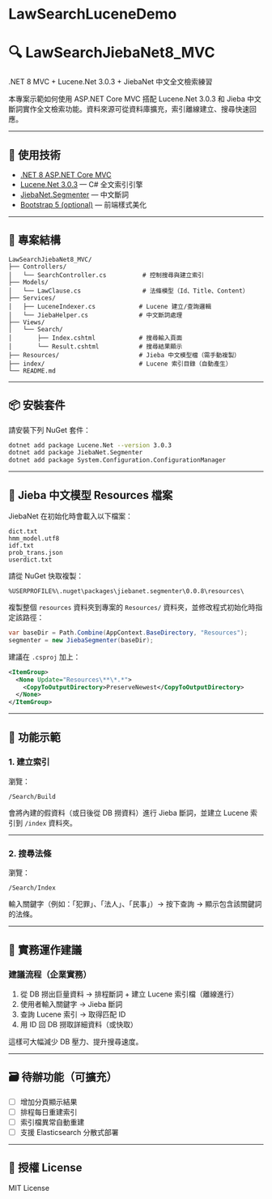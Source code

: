 ﻿# LawSearchLuceneDemo
# 🔍 LawSearchJiebaNet8_MVC  
.NET 8 MVC + Lucene.Net 3.0.3 + JiebaNet 中文全文檢索練習

本專案示範如何使用 ASP.NET Core MVC 搭配 Lucene.Net 3.0.3 和 Jieba 中文斷詞實作全文檢索功能。資料來源可從資料庫擴充，索引離線建立、搜尋快速回應。

---

## 🧰 使用技術

- [.NET 8 ASP.NET Core MVC](https://learn.microsoft.com/aspnet/core)
- [Lucene.Net 3.0.3](https://www.nuget.org/packages/Lucene.Net/3.0.3) — C# 全文索引引擎
- [JiebaNet.Segmenter](https://github.com/anderscui/jieba.NET) — 中文斷詞
- [Bootstrap 5 (optional)](https://getbootstrap.com/) — 前端樣式美化

---

## 📂 專案結構

```
LawSearchJiebaNet8_MVC/
├── Controllers/
│   └── SearchController.cs          # 控制搜尋與建立索引
├── Models/
│   └── LawClause.cs                 # 法條模型（Id、Title、Content）
├── Services/
│   ├── LuceneIndexer.cs            # Lucene 建立/查詢邏輯
│   └── JiebaHelper.cs              # 中文斷詞處理
├── Views/
│   └── Search/
│       ├── Index.cshtml            # 搜尋輸入頁面
│       └── Result.cshtml           # 搜尋結果顯示
├── Resources/                      # Jieba 中文模型檔（需手動複製）
├── index/                          # Lucene 索引目錄（自動產生）
└── README.md
```

---

## 📦 安裝套件

請安裝下列 NuGet 套件：

```bash
dotnet add package Lucene.Net --version 3.0.3
dotnet add package JiebaNet.Segmenter
dotnet add package System.Configuration.ConfigurationManager
```

---

## 📁 Jieba 中文模型 Resources 檔案

JiebaNet 在初始化時會載入以下檔案：

```
dict.txt
hmm_model.utf8
idf.txt
prob_trans.json
userdict.txt
```

請從 NuGet 快取複製：

```
%USERPROFILE%\.nuget\packages\jiebanet.segmenter\0.0.8\resources\
```

複製整個 `resources` 資料夾到專案的 `Resources/` 資料夾，並修改程式初始化時指定該路徑：

```csharp
var baseDir = Path.Combine(AppContext.BaseDirectory, "Resources");
segmenter = new JiebaSegmenter(baseDir);
```

建議在 `.csproj` 加上：

```xml
<ItemGroup>
  <None Update="Resources\**\*.*">
    <CopyToOutputDirectory>PreserveNewest</CopyToOutputDirectory>
  </None>
</ItemGroup>
```

---

## 🧪 功能示範

### 1. 建立索引

瀏覽：

```
/Search/Build
```

會將內建的假資料（或日後從 DB 撈資料）進行 Jieba 斷詞，並建立 Lucene 索引到 `/index` 資料夾。

---

### 2. 搜尋法條

瀏覽：

```
/Search/Index
```

輸入關鍵字（例如：「犯罪」、「法人」、「民事」）→ 按下查詢 → 顯示包含該關鍵詞的法條。

---

## 🧠 實務運作建議

### 建議流程（企業實務）

1. 從 DB 撈出巨量資料 → 排程斷詞 + 建立 Lucene 索引檔（離線進行）
2. 使用者輸入關鍵字 → Jieba 斷詞
3. 查詢 Lucene 索引 → 取得匹配 ID
4. 用 ID 回 DB 撈取詳細資料（或快取）

這樣可大幅減少 DB 壓力、提升搜尋速度。

---

## 🗃 待辦功能（可擴充）

- [ ] 增加分頁顯示結果
- [ ] 排程每日重建索引
- [ ] 索引檔異常自動重建
- [ ] 支援 Elasticsearch 分散式部署

---

## 📜 授權 License

MIT License
